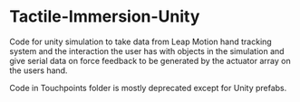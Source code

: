 # Tactile-Immersion-Unity

Code for unity simulation to take data from Leap Motion hand tracking system and the interaction the user has with objects in the simulation and give serial data on force feedback to be generated by the actuator array on the users hand.

Code in Touchpoints folder is mostly deprecated except for Unity prefabs.
